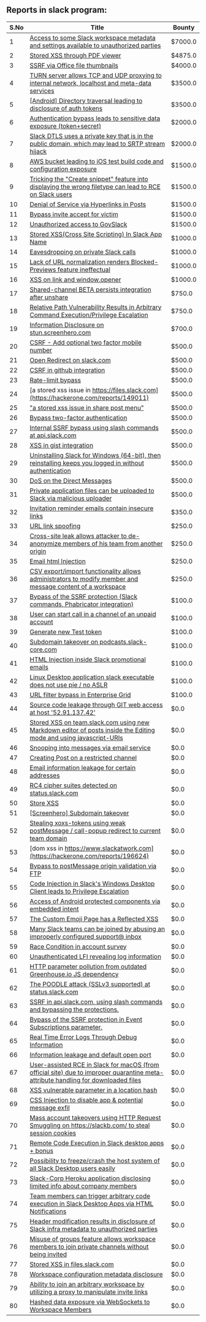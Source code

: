 ## Reports in slack program:
| S.No | Title | Bounty |
| ---- | ----- | ------ |
| 1 | [Access to some Slack workspace metadata and settings available to unauthorized parties](https://hackerone.com/reports/130133) | $7000.0 |
| 2 | [Stored XSS through PDF viewer](https://hackerone.com/reports/881557) | $4875.0 |
| 3 | [SSRF via Office file thumbnails](https://hackerone.com/reports/671935) | $4000.0 |
| 4 | [TURN server allows TCP and UDP proxying to internal network, localhost and meta-data services](https://hackerone.com/reports/333419) | $3500.0 |
| 5 | [[Android] Directory traversal leading to disclosure of auth tokens](https://hackerone.com/reports/1378889) | $3500.0 |
| 6 | [Authentication bypass leads to sensitive data exposure (token+secret)](https://hackerone.com/reports/129918) | $2000.0 |
| 7 | [Slack DTLS uses a private key that is in the public domain, which may lead to SRTP stream hijack](https://hackerone.com/reports/531032) | $2000.0 |
| 8 | [AWS bucket leading to iOS test build code and configuration exposure](https://hackerone.com/reports/404822) | $1500.0 |
| 9 | [Tricking the "Create snippet" feature into displaying the wrong filetype can lead to RCE on Slack users](https://hackerone.com/reports/833080) | $1500.0 |
| 10 | [Denial of Service via Hyperlinks in Posts](https://hackerone.com/reports/1077136) | $1500.0 |
| 11 | [Bypass invite accept for victim](https://hackerone.com/reports/1663361) | $1500.0 |
| 12 | [Unauthorized access to GovSlack](https://hackerone.com/reports/1758174) | $1500.0 |
| 13 | [ Stored XSS(Cross Site Scripting) In Slack App Name](https://hackerone.com/reports/159460) | $1000.0 |
| 14 | [Eavesdropping on private Slack calls](https://hackerone.com/reports/184698) | $1000.0 |
| 15 | [Lack of URL normalization renders Blocked-Previews feature ineffectual](https://hackerone.com/reports/1102764) | $1000.0 |
| 16 | [XSS on link and window.opener ](https://hackerone.com/reports/834071) | $1000.0 |
| 17 | [Shared-channel BETA persists integration after unshare](https://hackerone.com/reports/291822) | $750.0 |
| 18 | [Relative Path Vulnerability Results in Arbitrary Command Execution/Privilege Escalation](https://hackerone.com/reports/784714) | $750.0 |
| 19 | [Information Disclosure on stun.screenhero.com](https://hackerone.com/reports/175061) | $700.0 |
| 20 | [CSRF - Add optional two factor mobile number](https://hackerone.com/reports/155774) | $500.0 |
| 21 | [Open Redirect on slack.com](https://hackerone.com/reports/140447) | $500.0 |
| 22 | [CSRF in github integration](https://hackerone.com/reports/174328) | $500.0 |
| 23 | [Rate-limit bypass](https://hackerone.com/reports/165727) | $500.0 |
| 24 | [a stored xss issue in https://files.slack.com](https://hackerone.com/reports/149011) | $500.0 |
| 25 | ["a stored xss issue in share post menu"](https://hackerone.com/reports/148848) | $500.0 |
| 26 | [Bypass  two-factor authentication](https://hackerone.com/reports/121696) | $500.0 |
| 27 | [Internal SSRF bypass using slash commands at api.slack.com](https://hackerone.com/reports/356765) | $500.0 |
| 28 | [XSS in gist integration](https://hackerone.com/reports/11073) | $500.0 |
| 29 | [Uninstalling Slack for Windows (64-bit), then reinstalling keeps you logged in without authentication](https://hackerone.com/reports/238260) | $500.0 |
| 30 | [DoS on the Direct Messages](https://hackerone.com/reports/746003) | $500.0 |
| 31 | [Private application files can be uploaded to Slack via malicious uploader](https://hackerone.com/reports/375083) | $500.0 |
| 32 | [Invitation reminder emails contain insecure links](https://hackerone.com/reports/327674) | $350.0 |
| 33 | [URL link spoofing](https://hackerone.com/reports/481472) | $250.0 |
| 34 | [Cross-site leak allows attacker to de-anonymize members of his team from another origin](https://hackerone.com/reports/1068153) | $250.0 |
| 35 | [Email html Injection](https://hackerone.com/reports/1461194) | $250.0 |
| 36 | [CSV export/import functionality allows administrators to modify member and message content of a workspace](https://hackerone.com/reports/1661310) | $250.0 |
| 37 | [Bypass of the SSRF protection (Slack commands, Phabricator integration)](https://hackerone.com/reports/61312) | $100.0 |
| 38 | [User can start call in a channel of an unpaid account](https://hackerone.com/reports/147369) | $100.0 |
| 39 | [Generate new Test token](https://hackerone.com/reports/147544) | $100.0 |
| 40 | [Subdomain takeover on podcasts.slack-core.com](https://hackerone.com/reports/195350) | $100.0 |
| 41 | [HTML Injection inside Slack promotional emails](https://hackerone.com/reports/321029) | $100.0 |
| 42 | [Linux Desktop application slack executable does not use pie / no ASLR](https://hackerone.com/reports/415272) | $100.0 |
| 43 | [URL filter bypass in Enterprise Grid](https://hackerone.com/reports/500348) | $100.0 |
| 44 | [Source code leakage through GIT web access at host '52.91.137.42'](https://hackerone.com/reports/148068) | $0.0 |
| 45 | [Stored XSS on team.slack.com using new Markdown editor of posts inside the Editing mode and using javascript-URIs](https://hackerone.com/reports/132104) | $0.0 |
| 46 | [Snooping into messages via email service](https://hackerone.com/reports/163938) | $0.0 |
| 47 | [Creating Post on a restricted channel](https://hackerone.com/reports/151459) | $0.0 |
| 48 | [Email information leakage for certain addresses](https://hackerone.com/reports/169992) | $0.0 |
| 49 | [RC4 cipher suites detected on status.slack.com](https://hackerone.com/reports/99157) | $0.0 |
| 50 | [Store XSS](https://hackerone.com/reports/187410) | $0.0 |
| 51 | [[Screenhero] Subdomain takeover](https://hackerone.com/reports/142096) | $0.0 |
| 52 | [Stealing xoxs-tokens using weak postMessage / call-popup redirect to current team domain](https://hackerone.com/reports/207170) | $0.0 |
| 53 | [dom xss in https://www.slackatwork.com](https://hackerone.com/reports/196624) | $0.0 |
| 54 | [Bypass to postMessage origin validation via FTP](https://hackerone.com/reports/210654) | $0.0 |
| 55 | [Code Injection in Slack's Windows Desktop Client leads to Privilege Escalation](https://hackerone.com/reports/162955) | $0.0 |
| 56 | [Access of Android protected components via embedded intent](https://hackerone.com/reports/200427) | $0.0 |
| 57 | [The Custom Emoji Page has a Reflected XSS](https://hackerone.com/reports/258198) | $0.0 |
| 58 | [Many Slack teams can be joined by abusing an improperly configured support@ inbox](https://hackerone.com/reports/239623) | $0.0 |
| 59 | [Race Condition in account survey](https://hackerone.com/reports/165570) | $0.0 |
| 60 | [Unauthenticated LFI revealing log information](https://hackerone.com/reports/272578) | $0.0 |
| 61 | [HTTP parameter pollution from outdated Greenhouse.io JS dependency](https://hackerone.com/reports/335339) | $0.0 |
| 62 | [The POODLE attack (SSLv3 supported) at status.slack.com](https://hackerone.com/reports/375097) | $0.0 |
| 63 | [SSRF in api.slack.com, using slash commands and bypassing the protections.](https://hackerone.com/reports/381129) | $0.0 |
| 64 | [Bypass of the SSRF protection in Event Subscriptions parameter.](https://hackerone.com/reports/386292) | $0.0 |
| 65 | [Real Time Error Logs Through Debug Information](https://hackerone.com/reports/503283) | $0.0 |
| 66 | [Information leakage and default open port](https://hackerone.com/reports/305518) | $0.0 |
| 67 | [User-assisted RCE in Slack for macOS (from official site) due to improper quarantine meta-attribute handling for downloaded files](https://hackerone.com/reports/470637) | $0.0 |
| 68 | [XSS vulnerable parameter in a location hash](https://hackerone.com/reports/146336) | $0.0 |
| 69 | [CSS Injection to disable app & potential message exfil](https://hackerone.com/reports/679969) | $0.0 |
| 70 | [Mass account takeovers using HTTP Request Smuggling on https://slackb.com/ to steal session cookies](https://hackerone.com/reports/737140) | $0.0 |
| 71 | [Remote Code Execution in Slack desktop apps + bonus](https://hackerone.com/reports/783877) | $0.0 |
| 72 | [Possibility to freeze/crash the host system of all Slack Desktop users easily](https://hackerone.com/reports/392728) | $0.0 |
| 73 | [Slack-Corp Heroku application disclosing limited info about company members](https://hackerone.com/reports/966814) | $0.0 |
| 74 | [Team members can trigger arbitrary code execution in Slack Desktop Apps via HTML Notifications](https://hackerone.com/reports/816156) | $0.0 |
| 75 | [Header modification results in disclosure of Slack infra metadata to unauthorized parties](https://hackerone.com/reports/727330) | $0.0 |
| 76 | [Misuse of groups feature allows workspace members to join private channels without being invited](https://hackerone.com/reports/1248852) | $0.0 |
| 77 | [Stored XSS in files.slack.com](https://hackerone.com/reports/827606) | $0.0 |
| 78 | [Workspace configuration metadata disclosure](https://hackerone.com/reports/864489) | $0.0 |
| 79 | [Ability to join an arbitrary workspace by utilizing a proxy to manipulate invite links](https://hackerone.com/reports/1716016) | $0.0 |
| 80 | [Hashed data exposure via WebSockets to Workspace Members](https://hackerone.com/reports/1639600) | $0.0 |